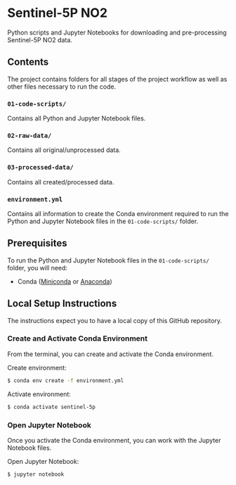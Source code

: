 # Sentinel-5P NO2

Python scripts and Jupyter Notebooks for downloading and pre-processing Sentinel-5P NO2 data.

## Contents

The project contains folders for all stages of the project workflow as well as other files necessary to run the code.

### `01-code-scripts/`

Contains all Python and Jupyter Notebook files.

### `02-raw-data/`

Contains all original/unprocessed data.

### `03-processed-data/`

Contains all created/processed data.

### `environment.yml`

Contains all information to create the Conda environment required to run the Python and Jupyter Notebook files in the `01-code-scripts/` folder.  

## Prerequisites

To run the Python and Jupyter Notebook files in the `01-code-scripts/` folder, you will need:

 * Conda ([Miniconda](https://docs.conda.io/en/latest/miniconda.html) or [Anaconda](https://docs.anaconda.com/anaconda/install/))

## Local Setup Instructions

The instructions expect you to have a local copy of this GitHub repository.

### Create and Activate Conda Environment

From the terminal, you can create and activate the Conda environment.

Create environment:

```bash
$ conda env create -f environment.yml
```

Activate environment:

```bash
$ conda activate sentinel-5p
```

### Open Jupyter Notebook

Once you activate the Conda environment, you can work with the Jupyter Notebook files.

Open Jupyter Notebook:

```bash
$ jupyter notebook
```
